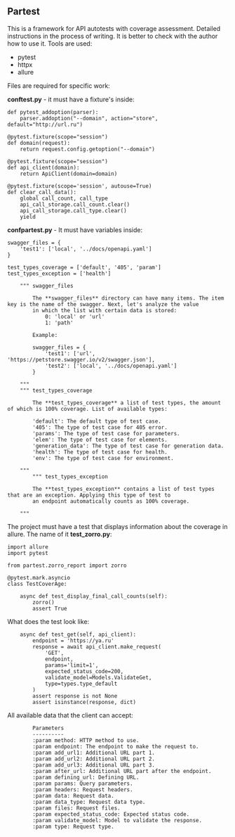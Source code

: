 ## Partest

This is a framework for API autotests with coverage assessment. Detailed instructions in the process of writing. It is better to check with the author how to use it. Tools are used:

* pytest
* httpx
* allure

Files are required for specific work:

**conftest.py** - it must have a fixture's inside:

```commandline
def pytest_addoption(parser):
    parser.addoption("--domain", action="store", default="http://url.ru")

@pytest.fixture(scope="session")
def domain(request):
    return request.config.getoption("--domain")
    
@pytest.fixture(scope="session")
def api_client(domain):
    return ApiClient(domain=domain)

@pytest.fixture(scope='session', autouse=True)
def clear_call_data():
    global call_count, call_type
    api_call_storage.call_count.clear()
    api_call_storage.call_type.clear()
    yield
```

**confpartest.py** - It must have variables inside:

```
swagger_files = {
    'test1': ['local', '../docs/openapi.yaml']
}

test_types_coverage = ['default', '405', 'param']
test_types_exception = ['health']

    """ swagger_files
    
        The **swagger_files** directory can have many items. The item key is the name of the swagger. Next, let's analyze the value
        in which the list with certain data is stored:
            0: 'local' or 'url'
            1: 'path'
            
        Example:
        
        swagger_files = {
            'test1': ['url', 'https://petstore.swagger.io/v2/swagger.json'],
            'test2': ['local', '../docs/openapi.yaml']
        }

    """
    """ test_types_coverage
    
        The **test_types_coverage** a list of test types, the amount of which is 100% coverage. List of available types:

        'default': The default type of test case.
        '405': The type of test case for 405 error.
        'params': The type of test case for parameters.
        'elem': The type of test case for elements.
        'generation_data': The type of test case for generation data.
        'health': The type of test case for health.
        'env': The type of test case for environment.
        
    """
        """ test_types_exception
    
        The **test_types_exception** contains a list of test types that are an exception. Applying this type of test to 
        an endpoint automatically counts as 100% coverage.
        
    """
```

The project must have a test that displays information about the coverage in allure. The name of it **test_zorro.py**:

```commandline
import allure
import pytest

from partest.zorro_report import zorro

@pytest.mark.asyncio
class TestCoverAge:

    async def test_display_final_call_counts(self):
        zorro()
        assert True

```

What does the test look like:

```commandline
    async def test_get(self, api_client):
        endpoint = 'https://ya.ru'
        response = await api_client.make_request(
            'GET',
            endpoint,
            params='limit=1',
            expected_status_code=200,
            validate_model=Models.ValidateGet,
            type=types.type_default
        )
        assert response is not None
        assert isinstance(response, dict)
```

All available data that the client can accept:
```
        Parameters
        ----------
        :param method: HTTP method to use.
        :param endpoint: The endpoint to make the request to.
        :param add_url1: Additional URL part 1.
        :param add_url2: Additional URL part 2.
        :param add_url3: Additional URL part 3.
        :param after_url: Additional URL part after the endpoint.
        :param defining_url: Defining URL.
        :param params: Query parameters.
        :param headers: Request headers.
        :param data: Request data.
        :param data_type: Request data type.
        :param files: Request files.
        :param expected_status_code: Expected status code.
        :param validate_model: Model to validate the response.
        :param type: Request type.
```